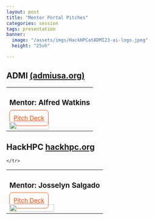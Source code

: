 ```yaml
---
layout: post
title: "Mentor Portal Pitches"
categories: session
tags: presentation
banner:
  image: "/assets/imgs/HackHPCatADMI23-ai-logo.jpeg"
  height: "25vh"

---
```

## ADMI [(admiusa.org)](https://admiusa.org)

<table>
    <tr>
        <td> 
        <h3> Mentor: Alfred Watkins </h3>
        <a href="{{ "assets/slides/pitches/ADMI-Website-Reimagined.pdf" | relative_url }}" style="color: orangered; border: 1px solid orangered; padding: 10px; border-radius: 8px;"> Pitch Deck </a>
        <img src= "{{ "assets/slides/pitches/orig-admi.png" | relative_url }}" width="70%" > </td>
    </tr>
</table>

## HackHPC [hackhpc.org](http://hackhpc.org)

<table>
    <tr>
        <td> 
        <h3> Mentor: Josselyn Salgado </h3>
        <a href="{{ "assets/slides/pitches/OHA-Pitch.pdf" | relative_url }}" style="color: orangered; border: 1px solid orangered; padding: 10px; border-radius: 8px;"> Pitch Deck </a>
        <img src= "{{ "assets/slides/pitches/orig-hackhpc.png" | relative_url }}" width="70%" > </td>

    </tr>
</table>